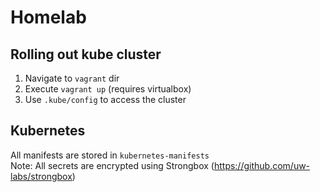 # Homelab

## Rolling out kube cluster
1. Navigate to `vagrant` dir
2. Execute `vagrant up` (requires virtualbox)
3. Use `.kube/config` to access the cluster

## Kubernetes
All manifests are stored in `kubernetes-manifests`  
Note: All secrets are encrypted using Strongbox (https://github.com/uw-labs/strongbox)
